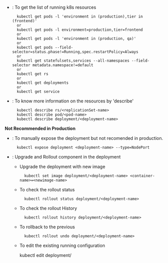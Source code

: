 - : To get the list of running k8s resources

        kubectl get pods -l 'environment in (production),tier in (frontend)'
        or
        kubectl get pods -l environment=production,tier=frontend
        or
        kubectl get pods -l 'environment in (production, qa)'
        or
        kubectl get pods --field-selector=status.phase!=Running,spec.restartPolicy=Always
        or
        kubectl get statefulsets,services --all-namespaces --field-selector metadata.namespace!=default
        or
        kubectl get rs
        or
        kubectl get deployments
        or
        kubectl get service

- : To know more information on the resources by 'describe'

        kubectl describe rs/<replicationSet-name>
        kubectl describe pod/<pod-name>
        kubectl describe deployment/<deployment-name>

**Not Recommended in Production**

- : To manually expose the deployment but not recomended in production.

        kubectl expose deployment <deployment-name> --type=NodePort

- : Upgrade and Rollout component in the deployment

    - Upgrade the deployment with new image

	        kubectl set image deployment/<deployment-name> <container-name>=<newimage-name>

    - To check the rollout status

	        kubectl rollout status deployment/<deployment-name>

    - To check the rollout History

	        kubectl rollout history deployment/<deployment-name>

    - To rollback to the previous

	        kubectl rollout undo deployment/<deployment-name>

    - To edit the existing running configuration

		kubectl edit deployment/<deployment-name>

